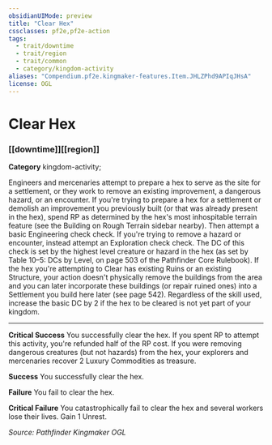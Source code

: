 ```yaml
---
obsidianUIMode: preview
title: "Clear Hex"
cssclasses: pf2e,pf2e-action
tags:
  - trait/downtime
  - trait/region
  - trait/common
  - category/kingdom-activity
aliases: "Compendium.pf2e.kingmaker-features.Item.JHLZPhd9APIqJHsA"
license: OGL
---
```

# Clear Hex

### [[downtime]][[region]]

**Category** kingdom-activity; 




Engineers and mercenaries attempt to prepare a hex to serve as the site for a settlement, or they work to remove an existing improvement, a dangerous hazard, or an encounter. If you're trying to prepare a hex for a settlement or demolish an improvement you previously built (or that was already present in the hex), spend RP as determined by the hex's most inhospitable terrain feature (see the Building on Rough Terrain sidebar nearby). Then attempt a basic Engineering check check. If you're trying to remove a hazard or encounter, instead attempt an Exploration check check. The DC of this check is set by the highest level creature or hazard in the hex (as set by Table 10–5: DCs by Level, on page 503 of the Pathfinder Core Rulebook). If the hex you're attempting to Clear has existing Ruins or an existing Structure, your action doesn't physically remove the buildings from the area and you can later incorporate these buildings (or repair ruined ones) into a Settlement you build here later (see page 542). Regardless of the skill used, increase the basic DC by 2 if the hex to be cleared is not yet part of your kingdom.

* * *

**Critical Success** You successfully clear the hex. If you spent RP to attempt this activity, you're refunded half of the RP cost. If you were removing dangerous creatures (but not hazards) from the hex, your explorers and mercenaries recover 2 Luxury Commodities as treasure.

**Success** You successfully clear the hex.

**Failure** You fail to clear the hex.

**Critical Failure** You catastrophically fail to clear the hex and several workers lose their lives. Gain 1 Unrest.

*Source: Pathfinder Kingmaker*
*OGL*